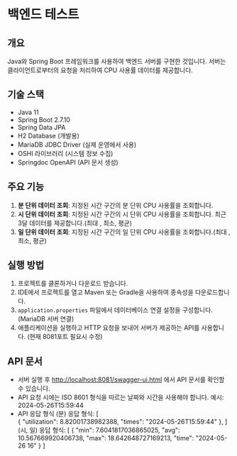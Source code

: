# 백엔드 테스트 

## 개요
Java와 Spring Boot 프레임워크를 사용하여 백엔드 서버를 구현한 것입니다. 서버는 클라이언트로부터의 요청을 처리하여 CPU 사용률 데이터를 제공합니다.

## 기술 스택
- Java 11
- Spring Boot 2.7.10
- Spring Data JPA
- H2 Database (개발용)
- MariaDB JDBC Driver (실제 운영에서 사용)
- OSHI 라이브러리 (시스템 정보 수집)
- Springdoc OpenAPI (API 문서 생성)

## 주요 기능
1. **분 단위 데이터 조회**: 지정된 시간 구간의 분 단위 CPU 사용률을 조회합니다.
2. **시 단위 데이터 조회**: 지정된 시간 구간의 시 단위 CPU 사용률을 조회합니다. 최근 3달 데이터를 제공합니다.(최대 , 최소, 평균)
3. **일 단위 데이터 조회**: 지정된 시간 구간의 일 단위 CPU 사용률을 조회합니다.(최대 , 최소, 평균)

## 실행 방법
1. 프로젝트를 클론하거나 다운로드 받습니다.
2. IDE에서 프로젝트를 열고 Maven 또는 Gradle을 사용하여 종속성을 다운로드합니다.
3. `application.properties` 파일에서 데이터베이스 연결 설정을 구성합니다. (MariaDB 서버 연결)
4. 애플리케이션을 실행하고 HTTP 요청을 보내어 서버가 제공하는 API를 사용합니다. (현재 8081포트 필요시 수정)

## API 문서
- 서버 실행 후 [http://localhost:8081/swagger-ui.html](http://localhost:8081/swagger-ui.html) 에서 API 문서를 확인할 수 있습니다.
- API 요청 시에는 ISO 8601 형식을 따르는 날짜와 시간을 사용해야 합니다.
  예시: 2024-05-26T15:59:44
- API 응답 형식
(분)
응답 형식: [  
{
    "utilization": 8.82001738982388,
    "times": "2024-05-26T15:59:44"
  },
]
(시, 일)
응답 형식: [
  {
    "min": 7.6041817036865025,
    "avg": 10.567669920406738,
    "max": 18.642648727169213,
    "time": "2024-05-26 16"
  }
]
